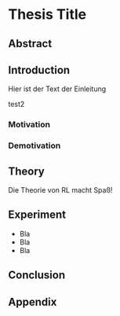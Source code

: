 # Thesis Title
## Abstract

## Introduction
Hier ist der Text der Einleitung

test2
### Motivation

### Demotivation

## Theory
Die Theorie von RL macht Spaß!

## Experiment
- Bla
- Bla
- Bla

## Conclusion

## Appendix
